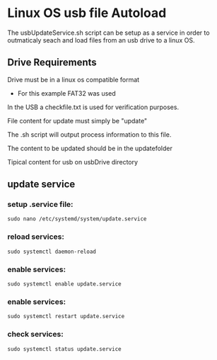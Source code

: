 # Linux OS usb file Autoload

The usbUpdateService.sh script can be setup as a service in order to outmaticaly seach and load files from an usb drive to a linux OS.

## Drive Requirements
Drive must be in a linux os compatible format
- For this example FAT32 was used

In the USB a checkfile.txt is used for verification purposes.

File content for update must simply be "update"

The .sh script will output process information to this file.

The content to be updated should be in the updatefolder

Tipical content for usb on usbDrive directory

## update service

### setup .service file:
    sudo nano /etc/systemd/system/update.service

### reload services:
    sudo systemctl daemon-reload

### enable services:
    sudo systemctl enable update.service

### enable services:
    sudo systemctl restart update.service

### check services:
    sudo systemctl status update.service